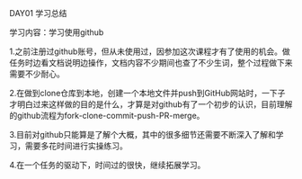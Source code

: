 DAY01 学习总结

学习内容：学习使用github

1.之前注册过github账号，但从未使用过，因参加这次课程才有了使用的机会。做任务时边看文档说明边操作，文档内容不少期间也查了不少生词，整个过程做下来需要不少耐心。

2.在做到clone仓库到本地，创建一个本地文件并push到GitHub网站时，一下子才明白过来这样做的目的是什么，才算是对github有了一个初步的认识，目前理解的github流程为fork-clone-commit-push-PR-merge。

3.目前对github只能算是了解个大概，其中的很多细节还需要不断深入了解和学习，需要多花时间进行实操练习。

4.在一个任务的驱动下，时间过的很快，继续拓展学习。